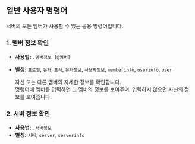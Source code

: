 ## 일반 사용자 명령어
서버의 모든 멤버가 사용할 수 있는 공용 명령어입니다.

### 1. 멤버 정보 확인
- **사용법:** `.멤버정보 [@멤버]`
- **별칭:** `프로필`, `유저`, `프사`, `유저정보`, `사용자정보`, `memberinfo`, `userinfo`, `user`

  자신 또는 다른 멤버의 자세한 정보를 확인합니다.   
  명령어에 멤버를 입력하면 그 멤버의 정보를 보여주며, 입력하지 않으면 자신의 정보를 보여줍니다.

### 2. 서버 정보 확인
- **사용법:** `.서버정보`
- **별칭:** `서버`, `server`, `serverinfo`
